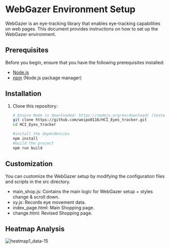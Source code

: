 # WebGazer Environment Setup

WebGazer is an eye-tracking library that enables eye-tracking capabilities on web pages. This document provides instructions on how to set up the WebGazer environment.

## Prerequisites

Before you begin, ensure that you have the following prerequisites installed:

- [Node.js](https://nodejs.org/)
- [npm](https://www.npmjs.com/) (Node.js package manager)

## Installation

1. Clone this repository:

   ```bash
   # Ensure Node is downloaded: https://nodejs.org/en/download/ (tested on v16 and v18)
   git clone https://github.com/weipo0116/HCI_Eyes_tracker.git
   cd HCI_Eyes_tracker
   
   #install the dependencies
   npm install
   #build the project
   npm run build

## Customization

You can customize the WebGazer setup by modifying the configuration files and scripts in the src directory.

- main_shop.js: Contains the main logic for WebGazer setup + styles change & scroll down.
- xy.js: Records eye movement data.
- index_page.html: Main Shopping page.
- change.html: Revised Shopping page.

## Heatmap Analysis 
![heatmap1_data-15](https://github.com/weipo0116/Webgazer_shop/assets/80244742/dc422ec4-ab0b-4f80-8333-79e8964de21d)
